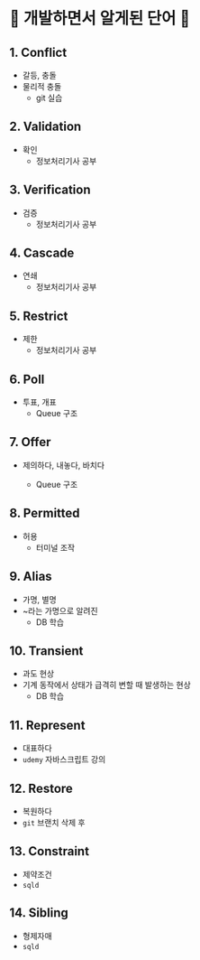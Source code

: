 # 📝 개발하면서 알게된 단어 📝

## 1. Conflict

- 갈등, 충돌
- 물리적 충돌
  - git 실습


## 2. Validation

- 확인
  - 정보처리기사 공부


## 3. Verification

- 검증
  - 정보처리기사 공부




## 4. Cascade

- 연쇄
  - 정보처리기사 공부




## 5. Restrict

- 제한
  - 정보처리기사 공부




## 6. Poll

- 투표, 개표
  - Queue 구조




## 7. Offer

- 제의하다, 내놓다, 바치다

  - Queue 구조

  

## 8. Permitted

- 허용
  - 터미널 조작



## 9. Alias

- 가명, 별명
- ~라는 가명으로 알려진
  - DB 학습



## 10. Transient

- 과도 현상
- 기계 동작에서 상태가 급격히 변할 때 발생하는 현상
  - DB 학습



## 11. Represent

- 대표하다
- `udemy` 자바스크립트 강의


## 12. Restore

- 복원하다
- `git` 브랜치 삭제 후

## 13. Constraint

- 제약조건
- `sqld`

## 14. Sibling

- 형제자매
- `sqld`